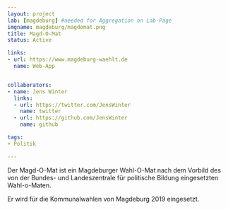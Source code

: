```yaml
---
layout: project
lab: [magdeburg] #needed for Aggregation on Lab-Page
imgname: magdeburg/magdomat.png
title: Magd-O-Mat
status: Active

links:
- url: https://www.magdeburg-waehlt.de
  name: Web-App


collaborators:
- name: Jens Winter
  links:
  - url: https://twitter.com/JensWinter
    name: twitter
  - url: https://github.com/JensWinter
    name: github

tags:
- Politik

---
```


Der Magd-O-Mat ist ein Magdeburger Wahl-O-Mat nach dem Vorbild des von der Bundes- und Landeszentrale für politische Bildung eingesetzten Wahl-o-Maten.

Er wird für die Kommunalwahlen von Magdeburg 2019 eingesetzt.
